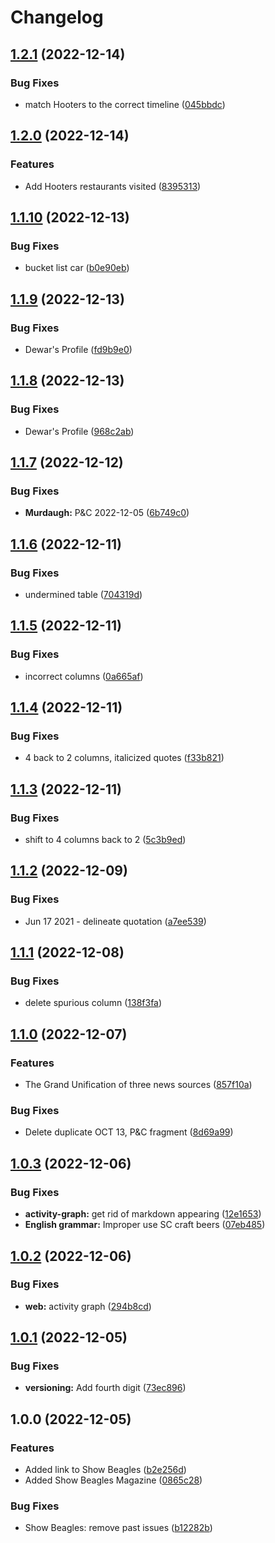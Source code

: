 # Changelog

## [1.2.1](https://github.com/RalphHightower/RalphHightower/compare/v1.2.0...v1.2.1) (2022-12-14)


### Bug Fixes

* match Hooters to the correct timeline ([045bbdc](https://github.com/RalphHightower/RalphHightower/commit/045bbdc786777c8f3427d92d4c099daedf6a379e))

## [1.2.0](https://github.com/RalphHightower/RalphHightower/compare/v1.1.10...v1.2.0) (2022-12-14)


### Features

* Add Hooters restaurants visited ([8395313](https://github.com/RalphHightower/RalphHightower/commit/8395313ed391ea1e6e21a8de0c90c47000695a8e))

## [1.1.10](https://github.com/RalphHightower/RalphHightower/compare/v1.1.9...v1.1.10) (2022-12-13)


### Bug Fixes

* bucket list car ([b0e90eb](https://github.com/RalphHightower/RalphHightower/commit/b0e90eb8f7ed2594f8652d01671afc85b00f1581))

## [1.1.9](https://github.com/RalphHightower/RalphHightower/compare/v1.1.8...v1.1.9) (2022-12-13)


### Bug Fixes

* Dewar's Profile ([fd9b9e0](https://github.com/RalphHightower/RalphHightower/commit/fd9b9e0b50bde421e12869982ba01852e771d683))

## [1.1.8](https://github.com/RalphHightower/RalphHightower/compare/v1.1.7...v1.1.8) (2022-12-13)


### Bug Fixes

* Dewar's Profile ([968c2ab](https://github.com/RalphHightower/RalphHightower/commit/968c2ab76ff8b1d1da248d07b8763a96aceee192))

## [1.1.7](https://github.com/RalphHightower/RalphHightower/compare/v1.1.6...v1.1.7) (2022-12-12)


### Bug Fixes

* **Murdaugh:** P&C 2022-12-05 ([6b749c0](https://github.com/RalphHightower/RalphHightower/commit/6b749c0dc090377c0f62fa59879764b876c8a56c))

## [1.1.6](https://github.com/RalphHightower/RalphHightower/compare/v1.1.5...v1.1.6) (2022-12-11)


### Bug Fixes

* undermined table ([704319d](https://github.com/RalphHightower/RalphHightower/commit/704319ddbd6a25ea5075ab487cf60603507da013))

## [1.1.5](https://github.com/RalphHightower/RalphHightower/compare/v1.1.4...v1.1.5) (2022-12-11)


### Bug Fixes

* incorrect columns ([0a665af](https://github.com/RalphHightower/RalphHightower/commit/0a665af55059feae9ce283b7b4e543f2b631e4e4))

## [1.1.4](https://github.com/RalphHightower/RalphHightower/compare/v1.1.3...v1.1.4) (2022-12-11)


### Bug Fixes

* 4 back to 2 columns, italicized quotes ([f33b821](https://github.com/RalphHightower/RalphHightower/commit/f33b821ec2f69eb7e4515befad69624e687c641e))

## [1.1.3](https://github.com/RalphHightower/RalphHightower/compare/v1.1.2...v1.1.3) (2022-12-11)


### Bug Fixes

* shift to 4 columns back to 2 ([5c3b9ed](https://github.com/RalphHightower/RalphHightower/commit/5c3b9edaab80b79105a81e3c502c906cc75c7c7e))

## [1.1.2](https://github.com/RalphHightower/RalphHightower/compare/v1.1.1...v1.1.2) (2022-12-09)


### Bug Fixes

* Jun 17 2021 - delineate quotation ([a7ee539](https://github.com/RalphHightower/RalphHightower/commit/a7ee5397f01d88430263961ed13c53fbe4456af5))

## [1.1.1](https://github.com/RalphHightower/RalphHightower/compare/v1.1.0...v1.1.1) (2022-12-08)


### Bug Fixes

* delete spurious column ([138f3fa](https://github.com/RalphHightower/RalphHightower/commit/138f3fa8abbd289e93cf0301289545739bb60785))

## [1.1.0](https://github.com/RalphHightower/RalphHightower/compare/v1.0.3...v1.1.0) (2022-12-07)


### Features

* The Grand Unification of three news sources  ([857f10a](https://github.com/RalphHightower/RalphHightower/commit/857f10a37cb2178ad1738f0c40bb677b1ffc4d14))


### Bug Fixes

* Delete duplicate OCT 13, P&C fragment  ([8d69a99](https://github.com/RalphHightower/RalphHightower/commit/8d69a99a889a4e7bea7ab9eef3ca6aeb374a9a99))

## [1.0.3](https://github.com/RalphHightower/RalphHightower/compare/v1.0.2...v1.0.3) (2022-12-06)


### Bug Fixes

* **activity-graph:** get rid of markdown appearing ([12e1653](https://github.com/RalphHightower/RalphHightower/commit/12e1653db4b8524516094965b73f7ff4806f60f3))
* **English grammar:** Improper use  SC craft beers ([07eb485](https://github.com/RalphHightower/RalphHightower/commit/07eb485d8b5765d9062a0ef319266b6002a350a6))

## [1.0.2](https://github.com/RalphHightower/RalphHightower/compare/v1.0.1...v1.0.2) (2022-12-06)


### Bug Fixes

* **web:** activity graph ([294b8cd](https://github.com/RalphHightower/RalphHightower/commit/294b8cd98ca86a808a4d9c8cc5ef6053da5320c6))

## [1.0.1](https://github.com/RalphHightower/RalphHightower/compare/v1.0.0...v1.0.1) (2022-12-05)


### Bug Fixes

* **versioning:** Add fourth digit ([73ec896](https://github.com/RalphHightower/RalphHightower/commit/73ec896f270545573f5d90e10aa5118f70ace7e2))

## 1.0.0 (2022-12-05)


### Features

* Added link to Show Beagles  ([b2e256d](https://github.com/RalphHightower/RalphHightower/commit/b2e256dc2396666fc97f5b767a43f67103991b42))
* Added Show Beagles Magazine  ([0865c28](https://github.com/RalphHightower/RalphHightower/commit/0865c28379225b566159d5cf2dc419058c34bdc1))


### Bug Fixes

* Show Beagles: remove past issues ([b12282b](https://github.com/RalphHightower/RalphHightower/commit/b12282b1c23a7c6c9dda6c66a26288bb0e3974ee))
